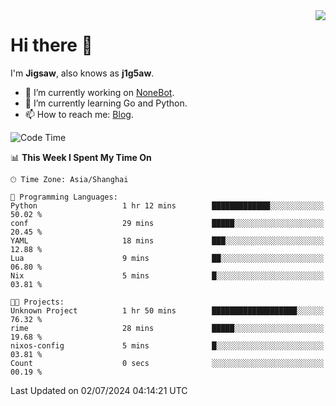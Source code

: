 <a href="#">
  <img align="right" src="https://github-readme-stats.vercel.app/api?username=j1g5awi&count_private=true&show_icons=true&title_color=80070B&text_color=B3B3B3&bg_color=212121&icon_color=80070B" />
</a>

# Hi there 👋

I'm **Jigsaw**, also knows as **j1g5aw**.

- 🔭 I’m currently working on [NoneBot](https://github.com/nonebot).
- 🌱 I’m currently learning Go and Python.
- 📫 How to reach me: [Blog](https://blog.maddestroyer.xyz/).

<!--START_SECTION:waka-->
![Code Time](http://img.shields.io/badge/Code%20Time-1%2C492%20hrs%201%20min-blue)

📊 **This Week I Spent My Time On** 

```text
🕑︎ Time Zone: Asia/Shanghai

💬 Programming Languages: 
Python                   1 hr 12 mins        █████████████░░░░░░░░░░░░   50.02 % 
conf                     29 mins             █████░░░░░░░░░░░░░░░░░░░░   20.45 % 
YAML                     18 mins             ███░░░░░░░░░░░░░░░░░░░░░░   12.88 % 
Lua                      9 mins              ██░░░░░░░░░░░░░░░░░░░░░░░   06.80 % 
Nix                      5 mins              █░░░░░░░░░░░░░░░░░░░░░░░░   03.81 % 

🐱‍💻 Projects: 
Unknown Project          1 hr 50 mins        ███████████████████░░░░░░   76.32 % 
rime                     28 mins             █████░░░░░░░░░░░░░░░░░░░░   19.68 % 
nixos-config             5 mins              █░░░░░░░░░░░░░░░░░░░░░░░░   03.81 % 
Count                    0 secs              ░░░░░░░░░░░░░░░░░░░░░░░░░   00.19 % 
```


 Last Updated on 02/07/2024 04:14:21 UTC
<!--END_SECTION:waka-->
